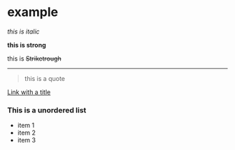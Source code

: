 # example
*this is italic*

**this is strong**

this is 
~~Striketrough~~

---

> this is a quote

[Link with a title](https://www.google.com.br/ "Google")

### This is a unordered list
* item 1
* item 2
* item 3

